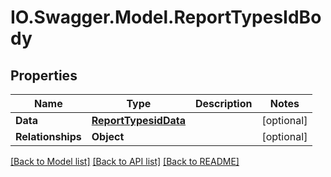 # IO.Swagger.Model.ReportTypesIdBody
## Properties

Name | Type | Description | Notes
------------ | ------------- | ------------- | -------------
**Data** | [**ReportTypesidData**](ReportTypesidData.md) |  | [optional] 
**Relationships** | **Object** |  | [optional] 

[[Back to Model list]](../README.md#documentation-for-models) [[Back to API list]](../README.md#documentation-for-api-endpoints) [[Back to README]](../README.md)

